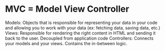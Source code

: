 # MVC = Model View Controller
Models: Objects that is responsible for representing your data in your code and allowing you to work with your data (ex: fetching data, saving data, etc.)
Views: Responsible for rendering the right content in HTML and sending it back to the user. Decoupled from application code
Controllers: Connects your models and your views. Contains the in-between logic.
